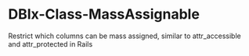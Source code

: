 DBIx-Class-MassAssignable
=========================

Restrict which columns can be mass assigned, similar to attr_accessible and attr_protected in Rails